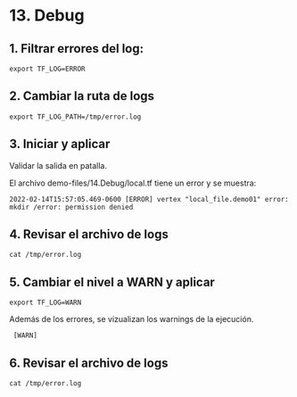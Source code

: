 # 13. Debug <!-- omit in TOC -->

## 1. Filtrar errores del log:

```vim
export TF_LOG=ERROR
```

## 2. Cambiar la ruta de logs
```vim
export TF_LOG_PATH=/tmp/error.log
```

## 3. Iniciar y aplicar

Validar la salida en patalla.

El archivo demo-files/14.Debug/local.tf tiene un error y se muestra:
```vim
2022-02-14T15:57:05.469-0600 [ERROR] vertex "local_file.demo01" error: mkdir /error: permission denied
```
## 4. Revisar el archivo de logs
```vim
cat /tmp/error.log
```
## 5. Cambiar el nivel a WARN y aplicar
```vim
export TF_LOG=WARN
```
Además de los errores, se vizualizan los warnings de la ejecución.
```vim
 [WARN]
```

## 6. Revisar el archivo de logs
```vim
cat /tmp/error.log
```


